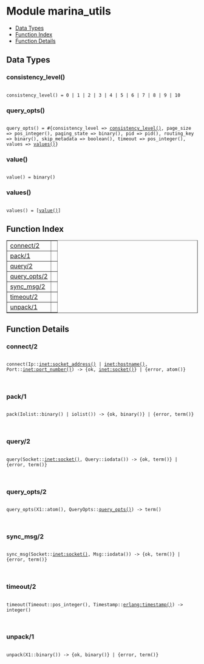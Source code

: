 

# Module marina_utils #
* [Data Types](#types)
* [Function Index](#index)
* [Function Details](#functions)

<a name="types"></a>

## Data Types ##




### <a name="type-consistency_level">consistency_level()</a> ###


<pre><code>
consistency_level() = 0 | 1 | 2 | 3 | 4 | 5 | 6 | 7 | 8 | 9 | 10
</code></pre>




### <a name="type-query_opts">query_opts()</a> ###


<pre><code>
query_opts() = #{consistency_level =&gt; <a href="#type-consistency_level">consistency_level()</a>, page_size =&gt; pos_integer(), paging_state =&gt; binary(), pid =&gt; pid(), routing_key =&gt; binary(), skip_metadata =&gt; boolean(), timeout =&gt; pos_integer(), values =&gt; <a href="#type-values">values()</a>}
</code></pre>




### <a name="type-value">value()</a> ###


<pre><code>
value() = binary()
</code></pre>




### <a name="type-values">values()</a> ###


<pre><code>
values() = [<a href="#type-value">value()</a>]
</code></pre>

<a name="index"></a>

## Function Index ##


<table width="100%" border="1" cellspacing="0" cellpadding="2" summary="function index"><tr><td valign="top"><a href="#connect-2">connect/2</a></td><td></td></tr><tr><td valign="top"><a href="#pack-1">pack/1</a></td><td></td></tr><tr><td valign="top"><a href="#query-2">query/2</a></td><td></td></tr><tr><td valign="top"><a href="#query_opts-2">query_opts/2</a></td><td></td></tr><tr><td valign="top"><a href="#sync_msg-2">sync_msg/2</a></td><td></td></tr><tr><td valign="top"><a href="#timeout-2">timeout/2</a></td><td></td></tr><tr><td valign="top"><a href="#unpack-1">unpack/1</a></td><td></td></tr></table>


<a name="functions"></a>

## Function Details ##

<a name="connect-2"></a>

### connect/2 ###

<pre><code>
connect(Ip::<a href="inet.md#type-socket_address">inet:socket_address()</a> | <a href="inet.md#type-hostname">inet:hostname()</a>, Port::<a href="inet.md#type-port_number">inet:port_number()</a>) -&gt; {ok, <a href="inet.md#type-socket">inet:socket()</a>} | {error, atom()}
</code></pre>
<br />

<a name="pack-1"></a>

### pack/1 ###

<pre><code>
pack(Iolist::binary() | iolist()) -&gt; {ok, binary()} | {error, term()}
</code></pre>
<br />

<a name="query-2"></a>

### query/2 ###

<pre><code>
query(Socket::<a href="inet.md#type-socket">inet:socket()</a>, Query::iodata()) -&gt; {ok, term()} | {error, term()}
</code></pre>
<br />

<a name="query_opts-2"></a>

### query_opts/2 ###

<pre><code>
query_opts(X1::atom(), QueryOpts::<a href="#type-query_opts">query_opts()</a>) -&gt; term()
</code></pre>
<br />

<a name="sync_msg-2"></a>

### sync_msg/2 ###

<pre><code>
sync_msg(Socket::<a href="inet.md#type-socket">inet:socket()</a>, Msg::iodata()) -&gt; {ok, term()} | {error, term()}
</code></pre>
<br />

<a name="timeout-2"></a>

### timeout/2 ###

<pre><code>
timeout(Timeout::pos_integer(), Timestamp::<a href="erlang.md#type-timestamp">erlang:timestamp()</a>) -&gt; integer()
</code></pre>
<br />

<a name="unpack-1"></a>

### unpack/1 ###

<pre><code>
unpack(X1::binary()) -&gt; {ok, binary()} | {error, term()}
</code></pre>
<br />

